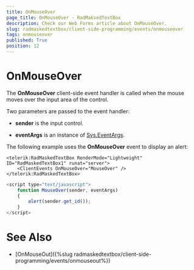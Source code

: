 ```yaml
---
title: OnMouseOver
page_title: OnMouseOver - RadMaksedTextBox
description: Check our Web Forms article about OnMouseOver.
slug: radmaskedtextbox/client-side-programming/events/onmouseover
tags: onmouseover
published: True
position: 12
---
```


# OnMouseOver




The **OnMouseOver** client-side event handler is called when the mouse moves over the input area of the control.


Two parameters are passed to the event handler:

* **sender** is the input control.

* **eventArgs** is an instance of [Sys.EventArgs](https://www.asp.net/AJAX/Documentation/Live/ClientReference/Sys/EventArgsClass/default.aspx).

The following example uses the **OnMouseOver** event to display an alert:

````ASPNET
<telerik:RadMaskedTextBox RenderMode="Lightweight" ID="RadMaskedTextBox1" runat="server">
	<ClientEvents OnMouseOver="MouseOver" />
</telerik:RadMaskedTextBox>
````



````JavaScript
<script type="text/javascript">
	function MouseOver(sender, eventArgs)
	{
		alert(sender.get_id());
	}
</script>
````



# See Also

 * [OnMouseOut]({%slug radmaskedtextbox/client-side-programming/events/onmouseout%})
